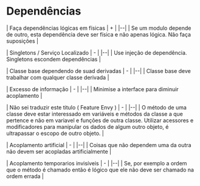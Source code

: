 # Dependências

| Faça dependências lógicas em físicas | + |
|--|
| Se um modulo depende de outro, esta dependência deve ser física e não apenas lógica. Não faça suposições |

| Singletons / Serviço Localizado | - |
|--|
| Use injeção de dependência. Singletons escondem dependências |

| Classe base dependendo de suad derivadas | - |
|--|
| Classe base deve trabalhar com qualquer classe derivada |

| Excesso de informação | - |
|--|
| Minimise a interface para diminuir acoplamento |

| Não sei traduzir este titulo ( Feature Envy ) | - |
|--|
| O método de uma classe deve estar interessado em variáveis e métodos da classe a que pertence e não em variavel e funções de outra classe. Utilizar acessores e modificadores para manipular os dados de algum outro objeto, é ultrapassar o escopo de outro objeto. |

| Acoplamento artificial | - |
|--|
| Coisas que não dependem uma da outra não devem ser acopladas artificialmente |

| Acoplamento temporarios invisíveis | - |
|--|
| Se, por exemplo  a ordem que o método é chamado então é lógico que ele não deve ser chamado na ordem errada |